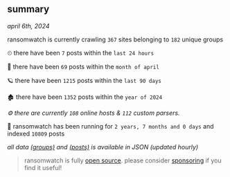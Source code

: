 
## summary
_april 6th, 2024_

ransomwatch is currently crawling `367` sites belonging to `182` unique groups

⏲ there have been `7` posts within the `last 24 hours`

🦈 there have been `69` posts within the `month of april`

🪐 there have been `1215` posts within the `last 90 days`

🏚 there have been `1352` posts within the `year of 2024`

_⚙️ there are currently `108` online hosts & `112` custom parsers._

🦕 ransomwatch has been running for `2 years, 7 months and 0 days` and indexed `10809` posts

_all data  [(groups)](http://ransomwhat.telemetry.ltd/groups) and [(posts)](http://ransomwhat.telemetry.ltd/posts) is available in JSON (updated hourly)_

> ransomwatch is fully [open source](https://github.com/joshhighet/ransomwatch#ransomwatch--). please consider [sponsoring](https://github.com/sponsors/joshhighet) if you find it useful!

